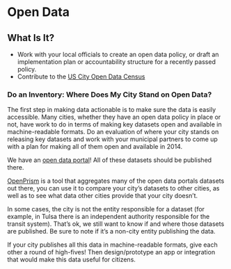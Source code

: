 # Open Data

## What Is It?

* Work with your local officials to create an open data policy, or draft an implementation plan or accountability structure for a recently passed policy.
* Contribute to the [US City Open Data Census](http://us-city.census.okfn.org/)

### Do an Inventory: Where Does My City Stand on Open Data?

The first step in making data actionable is to make sure the data is easily accessible. Many cities, whether they have an open data policy in place or not, have work to do in terms of making key datasets open and available in machine-readable formats. Do an evaluation of where your city stands on releasing key datasets and work with your municipal partners to come up with a plan for making all of them open and available in 2014.

We have an [open data portal](https://communities.socrata.com/catalog/code-for-hampton-roads/)! All of these datasets should be published there.

[OpenPrism](http://openprism.thomaslevine.com/) is a tool that aggregates many of the open data portals datasets out there, you can use it to compare your city’s datasets to other cities, as well as to see what data other cities provide that your city doesn’t. 

In some cases, the city is not the entity responsible for a dataset (for example, in Tulsa there is an independent authority responsible for the transit system). That’s ok, we still want to know if and where those datasets are published. Be sure to note if it’s a non-city entity publishing the data.

If your city publishes all this data in machine-readable formats, give each other a round of high-fives! Then design/prototype an app or integration that would make this data useful for citizens. 

